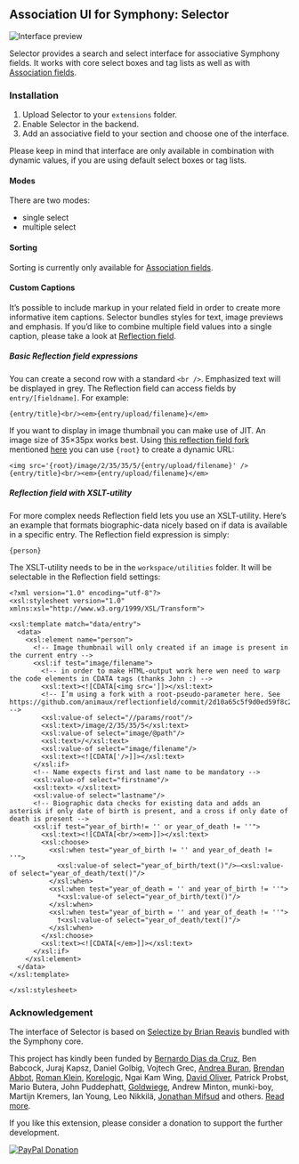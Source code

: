 ## Association UI for Symphony: Selector

![Interface preview](https://cloud.githubusercontent.com/assets/25466/3174581/3520a7de-ebf3-11e3-9907-a0e4b77fce0b.png)

Selector provides a search and select interface for associative Symphony fields. It works with core select boxes and tag lists as well as with [Association fields](https://github.com/symphonists/association_field).

### Installation

1. Upload Selector to your `extensions` folder.
2. Enable Selector in the backend.
3. Add an associative field to your section and choose one of the interface.

Please keep in mind that interface are only available in combination with dynamic values, if you are using default select boxes or tag lists.

#### Modes

There are two modes:

- single select
- multiple select

#### Sorting

Sorting is currently only available for [Association fields](https://github.com/symphonists/association_field).

#### Custom Captions

It’s possible to include markup in your related field in order to create more informative item captions. Selector bundles styles for text, image previews and emphasis. If you’d like to combine multiple field values into a single caption, please take a look at [Reflection field](https://github.com/symphonists/reflectionfield).

##### Basic Reflection field expressions

You can create a second row with a standard `<br />`. Emphasized text will be displayed in grey. The Reflection field can access fields by `entry/[fieldname]`. For example:

    {entry/title}<br/><em>{entry/upload/filename}</em>

If you want to display in image thumbnail you can make use of JIT. An image size of 35×35px works best. Using [this reflection field fork](https://github.com/orchard-studio/reflectionfield/commit/55095a959edee25f6306718302404060dad58cb5) mentioned [here](http://www.getsymphony.com/discuss/thread/106489/4/#position-65) you can use `{root}` to create a dynamic URL:

    <img src='{root}/image/2/35/35/5/{entry/upload/filename}' /> {entry/title}<br/><em>{entry/upload/filename}</em>

##### Reflection field with XSLT-utility

For more complex needs Reflection field lets you use an XSLT-utility. Here’s an example that formats biographic-data nicely based on if data is available in a specific entry. The Reflection field expression is simply:

    {person}
    
The XSLT-utility needs to be in the `workspace/utilities` folder. It will be selectable in the Reflection field settings:

    <?xml version="1.0" encoding="utf-8"?>
    <xsl:stylesheet version="1.0" xmlns:xsl="http://www.w3.org/1999/XSL/Transform">

    <xsl:template match="data/entry">
      <data>
        <xsl:element name="person">
          <!-- Image thumbnail will only created if an image is present in the current entry -->
          <xsl:if test="image/filename">
            <!-- in order to make HTML-output work here wen need to warp the code elements in CDATA tags (thanks John :) -->
            <xsl:text><![CDATA[<img src=']]></xsl:text>
            <!-- I’m using a fork with a root-pseudo-parameter here. See https://github.com/animaux/reflectionfield/commit/2d10a65c5f9d0ed59f8c211863808471b90a3376 -->
            <xsl:value-of select="//params/root"/>
            <xsl:text>/image/2/35/35/5</xsl:text>
            <xsl:value-of select="image/@path"/>
            <xsl:text>/</xsl:text>
            <xsl:value-of select="image/filename"/>
            <xsl:text><![CDATA['/>]]></xsl:text>
          </xsl:if>
          <!-- Name expects first and last name to be mandatory -->
          <xsl:value-of select="firstname"/>
          <xsl:text> </xsl:text>
          <xsl:value-of select="lastname"/>
          <!-- Biographic data checks for existing data and adds an asterisk if only date of birth is present, and a cross if only date of death is present -->
          <xsl:if test="year_of_birth!= '' or year_of_death != ''">
            <xsl:text><![CDATA[<br/><em>]]></xsl:text>
            <xsl:choose>
              <xsl:when test="year_of_birth != '' and year_of_death != ''">
                <xsl:value-of select="year_of_birth/text()"/>–<xsl:value-of select="year_of_death/text()"/>
              </xsl:when>
              <xsl:when test="year_of_death = '' and year_of_birth != ''">
                *<xsl:value-of select="year_of_birth/text()"/>
              </xsl:when>
              <xsl:when test="year_of_birth = '' and year_of_death != ''">
                †<xsl:value-of select="year_of_death/text()"/>
              </xsl:when>
            </xsl:choose>
            <xsl:text><![CDATA[</em>]]></xsl:text>
          </xsl:if>
        </xsl:element>
      </data>
    </xsl:template>

    </xsl:stylesheet>


### Acknowledgement

The interface of Selector is based on [Selectize by Brian Reavis](https://github.com/brianreavis/selectize.js) bundled with the Symphony core.

This project has kindly been funded by [Bernardo Dias da Cruz](http://bernardodiasdacruz.com/), Ben Babcock, Juraj Kapsz, Daniel Golbig, Vojtech Grec, [Andrea Buran](http://www.andreaburan.com/), [Brendan Abbot](http://bloodbone.ws/), [Roman Klein](http://romanklein.com), [Korelogic](http://korelogic.co.uk/), Ngai Kam Wing, [David Oliver](http://doliver.co.uk/), Patrick Probst, Mario Butera, John Puddephatt, [Goldwiege](http://www.goldwiege.de/), Andrew Minton, munki-boy, Martijn Kremers, Ian Young, Leo Nikkilä, [Jonathan Mifsud](http://jonmifsud.com/) and others. [Read more](http://www.getsymphony.com/discuss/thread/106489/). 

If you like this extension, please consider a donation to support the further development.

[![PayPal Donation](https://www.paypalobjects.com/en_US/i/btn/btn_donate_LG.gif)](https://www.paypal.com/cgi-bin/webscr?cmd=_s-xclick&hosted_button_id=YAVPERDXP89TC)
